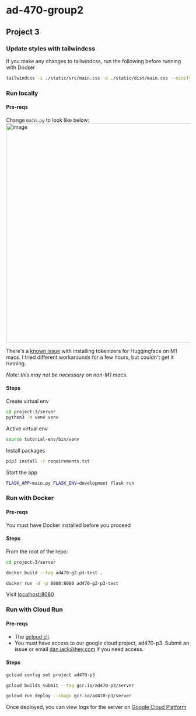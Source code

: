 # ad-470-group2

## Project 3

### Update styles with tailwindcss

If you make any changes to tailwindcss, run the following before running with Docker

```bash
tailwindcss -i ./static/src/main.css -o ./static/dist/main.css --minify
```

### Run locally

#### Pre-reqs

Change `main.py` to look like below:  
<img width="600" alt="image" src="https://user-images.githubusercontent.com/30481844/170155980-273a8df2-a09f-4831-ab92-3cb6aa50048a.png">

There's a [known issue](https://github.com/actions/runner/issues/805) with installing tokenizers for Huggingface on M1 macs. I tried different workarounds for a few hours, but couldn't get it running.

_Note: this may not be necessary on non-M1 macs._

#### Steps

Create virtual env

```bash
cd project-3/server
python3 -m venv venv
```

Active virtual env

```bash
source tutorial-env/bin/venv
```

Install packages

```bash
pip3 install -r requirements.txt
```

Start the app

```bash
FLASK_APP=main.py FLASK_ENV=development flask run
```

### Run with Docker

#### Pre-reqs

You must have Docker installed before you proceed

#### Steps

From the root of the repo:

```bash
cd project-3/server
```

```bash
docker build --tag ad470-g2-p3-test .
```

```bash
docker run -d -p 8080:8080 ad470-g2-p3-test
```

Visit [localhost:8080](localhost:8080)

### Run with Cloud Run

#### Pre-reqs

* The [gcloud cli](https://cloud.google.com/sdk/docs/install).
* You must have access to our google cloud project, ad470-p3. Submit an issue or email dan.jack@hey.com if you need access.

#### Steps

```bash
gcloud config set project ad470-p3
```

```bash
gcloud builds submit --tag gcr.io/ad470-p3/server
```

```bash
gcloud run deploy --image gcr.io/ad470-p3/server
```

Once deployed, you can view logs for the server on [Google Cloud Platform](https://console.cloud.google.com/run/detail/us-central1/server/logs?project=ad470-p3)
